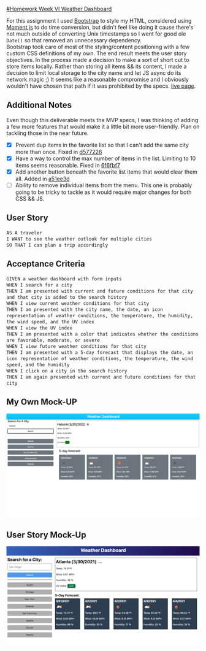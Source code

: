 [#Homework Week VI Weather Dashboard](https://rkutsel.github.io/js-weather-dashboard/)

For this assignment I used
[Bootstrap](https://getbootstrap.com/docs/5.1/getting-started/introduction/) to
style my HTML, considered using [Moment.js](https://momentjs.com) to do time
conversion, but didn't feel like doing it cause there's not much outside of
converting Unix timestamps so I went for good ole `Date()` so that removed an
unnecessary dependency.  
Bootstrap took care of most of the styling/content positioning with a few custom
CSS definitions of my own. The end result meets the user story objectives. In
the process made a decision to make a sort of short cut to store items locally.
Rather than storing all items && its content, I made a decision to limit local
storage to the city name and let JS async do its network magic ;) It seems like
a reasonable compromise and I obviously wouldn't have chosen that path if it was
prohibited by the specs.
[live page](https://rkutsel.github.io/js-weather-dashboard/).

## Additional Notes

Even though this deliverable meets the MVP specs, I was thinking of adding a few
more features that would make it a little bit more user-friendly. Plan on
tackling those in the near future.

- [x] Prevent dup items in the favorite list so that I can't add the same city
      more than once. Fixed in
      [d577226](https://github.com/rkutsel/js-weather-dashboard/commit/d57722621d69105eed78e980aa4702f48e4946f3)
- [x] Have a way to control the max number of items in the list. Limiting to 10
      items seems reasonable. Fixed in
      [6f6fbf7](https://github.com/rkutsel/js-weather-dashboard/commit/6f6fbf7260d60c718f4b3a1015d352061f598967)
- [x] Add another button beneath the favorite list items that would clear them
      all. Added in
      [a51ee3d](https://github.com/rkutsel/js-weather-dashboard/commit/a51ee3d74083e4aef812c50ffe0c4716f39fe018)
- [ ] Ability to remove individual items from the menu. This one is probably
      going to be tricky to tackle as it would require major changes for both
      CSS && JS.

## User Story

```
AS A traveler
I WANT to see the weather outlook for multiple cities
SO THAT I can plan a trip accordingly
```

## Acceptance Criteria

```
GIVEN a weather dashboard with form inputs
WHEN I search for a city
THEN I am presented with current and future conditions for that city and that city is added to the search history
WHEN I view current weather conditions for that city
THEN I am presented with the city name, the date, an icon representation of weather conditions, the temperature, the humidity, the wind speed, and the UV index
WHEN I view the UV index
THEN I am presented with a color that indicates whether the conditions are favorable, moderate, or severe
WHEN I view future weather conditions for that city
THEN I am presented with a 5-day forecast that displays the date, an icon representation of weather conditions, the temperature, the wind speed, and the humidity
WHEN I click on a city in the search history
THEN I am again presented with current and future conditions for that city
```

## My Own Mock-UP

![my own weather app includes a search option, a list of cities, and a five-day forecast and current weather conditions for Atlanta.](./assets/01-server-side-apis-homework-demo.png)

## User Story Mock-Up

![user-story weather app includes a search option, a list of cities, and a five-day forecast and current weather conditions for Atlanta.](./assets/02-server-side-apis-homework-demo.png)
